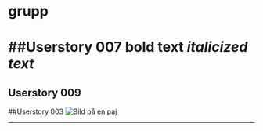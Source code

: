 # grupp

##Userstory 007
**bold text** *italicized text*
=======
## Userstory 009























##Userstory 003
![Bild på en paj](https://source.unsplash.com/random/1600x900?apple)

---
